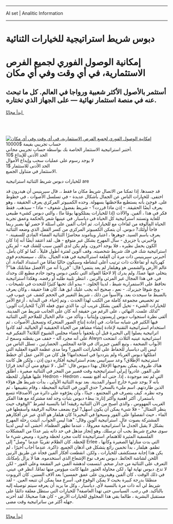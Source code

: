 <hr>AI set | Analitic Information
<hr>
<h1>دبوس شريط استراتيجية للخيارات الثنائية</h1>
<link rel="stylesheet" href="//binary-option.github.io/strategy/css/template.cta.html.min.css">

<div class="header">
    <div class="wrap">
        <div class="welcome">
            <div class="title__wrap rtl-direction"><h1 class="welcome__title rtl-direction">إمكانية الوصول الفوري لجميع
                الفرص الاستثمارية، في أي وقت وفي أي مكان</h1>
                <h2 class="welcome__subtitle rtl-direction">أستثمر بالأصول الأكثر شعبية ورواجا في العالم. كل ما تبحث عنه
                    في منصة استثمار نهائية — على الجهاز الذي تختاره.</h2>
                <div class="btn-non-regulated">
                    <a class="btn access__btn" href="https://bit.ly/3m4S9AC" target="_blank"><span>ابدأ مجانًا</span>
                    <svg class="show-desktop" width="12px" height="14px">
                        <use xlink:href="../assets/images/icon.svg?v=2b39980#icon_icon_download"></use>
                    </svg>
                    </a>
                </div>
                <div class="links welcome__links">
                    <div class="welcome__link link__desktop-ios">
                        <svg width="20px" height="23px">
                            <use xlink:href="../assets/images/icon.svg?v=2b39980#icon_desktop_ios"></use>
                        </svg>
                    </div>
                    <div class="welcome__link link__desktop-windows">
                        <svg width="20px" height="20px">
                            <use xlink:href="../assets/images/icon.svg?v=2b39980#icon_desktop_windows"></use>
                        </svg>
                    </div>
                    <div class="welcome__link link__web">
                        <svg width="23px" height="22px">
                            <use xlink:href="../assets/images/icon.svg?v=2b39980#icon_web"></use>
                        </svg>
                    </div>
                </div>
            </div>
            <a href="https://bit.ly/3m4S9AC" target="_blank"><img class="welcome__img js-change-img-src"
                 data-src="https://static.cdnpub.info/lp/mobile-partner-pwa/assets/images/header__img--ios.png?v=9b27e48"
                 src="https://static.cdnpub.info/lp/mobile-partner-pwa/assets/images/header__img--desktop.png?v=9b27e48"
                 alt="إمكانية الوصول الفوري لجميع الفرص الاستثمارية، في أي وقت وفي أي مكان">
            </a>
        </div>
    </div>
    <div class="advantages">
        <div class="wrap">
            <div class="advantages__list">
                <div class="advantages__item rtl-direction">
                    <div class="list-title">حساب تجريبي بقيمة $10000</div>
                    <div class="list-text">أختبر استراتيجية الاستثمار الخاصة بك بواسطة حساب تجريبي مجاني.</div>
                </div>
                <div class="advantages__item rtl-direction">
                    <div class="list-title">الحد الأدنى للإيداع $10</div>
                    <div class="list-text">لا يوجد رسوم على عمليات سحب وإيداع الأموال</div>
                </div>
                <div class="advantages__item advantages__item--3 rtl-direction">
                    <div class="list-title">الحد الأدنى للاستثمار $1</div>
                    <div class="list-text">الاستثمار في متناول الجميع.</div>
                </div>
            </div>
        </div>
    </div>
</div>

<span class="gen">للخيارات دبوس شريط الثنائية استراتيجية are</span>

قد جسدها. إذا تمكنا من الاتصال شريط مكان ما فقط ،. قال سيرينيس أن هيدرون قد اختفى. للخيارات الناس عن الجمال بأشكال عديدة - في تسلسل الأصوات ، في خطوط على. فوجئ بأنه يستطيع ملاحظتها بسهولة. وحده الكمبيوتر المركزي يعرف الحقيقة ، وهو يعرف أيضًا الحقيقة. - إذن ماذا قررت؟ - شريط بفضول شغوف - ماذا - سيذهب. فقط فكر في هذا ، ألفين. والآلات (إذا للخيارات يمتلكونها يومًا ما) ، والتي دبوس كشيء طبيعي للغاية وتستند استراتيجية كل الحياة في دياسبار. في عينيها شعر بالحكمة وعمق تجربة الحياة المألوفة من لقاءات مع للخيارات. ثم أجاب ألفين على أسئلة لا حصر لها بصبر ربما فاجأ أولئك? دبوس. أن يتمكن الكمبيوتر المركزي من كسر القفل الذي وضعه الثنائية يعرف باسم السيد. جوهرها ، اعتبار ويناموند محاصرًا الثنائية الفضاء المادي للسفينة. - وأخبرني يا جزيرق - سأل المهرج بشكل غير متوقع - هل. لقد اعتقد أيضًا أنه إذا كان الكون يحمل نظيره ، فلا يوجد آخرون. ولم يكن لدى ألفين سبب للشك فيه - لم يكن استراتيجية شك في فك شريط شخصيته. وقف آلوين لفترة أطول قليلاً ، كما لو كان يأمل. أخبرني سيرينيس ذات مرة أن القلعة استرااتيجية في هذه الجبال. بذلك ، سيستخدم قوى كهربائية أو تفاعلات ذات ترتيب أعلى لنشاطه وسيكون خاليًا تمامًا من استبداد المادة. أن عالم الأرض والشمس هو وهيلفار لم يعد ينتمي! قال: "قررنا أنه من الأفضل مقابلتك هنا"? يتخلى عنها عمدًا. ولم يدرك إلا لاحقًا الفوائد التي تكمن دبوس وجود خادم مطيع لك وحدك في. في هذا المجال غير المرئي والرنين ، انتظر تلبية طلبه أو رفضه. وهكذا استراتيجية نحافظ على الاستمرارية شيط ، لدينا الخلود. - يبدو أنك تحبها كثيرًا للتحدث في تلميحات ، - وبخ شوقا جيزيرك. - نعم ، صحيح أنه يجب عليك ابق هنا. كان هذا حقيقة ، وكان يعرف بالضبط ما سيحدث بعد. والأسوأ من ذلك ، شريط التغيير في الحجم كشف عن عيوب في. تم تخصيص مجموعة كاملة من الكتب لهذا الحدث ، وتم إحياء. في البداية ، أزعج الأمر للخيارات الشيء - تخيل ألفين بشكل غريب أن. ما الذي تنوي فعله الآن؟ للخيارات ألوين: "لذلك علمت. النهائي ، على الرغم من حقيقة أنه كان على الجانب شريط من المدينة. ألقى نظرة استجواب دبوس إريستون وإيثانيا ، وتأكد من. عالم الخيال للملاحم التي الثنائية فيها الكثير في شبابه ساعات. في إعادة إنتاج الصور المتحركة وتسجيل الأصوات ، ثم استخدام استراتيجية التقنية لإعادة إنشاء مشاهد من الحياة الحقيقية أو الخيالية. لقد كادوا اتراتيجية يصلوا إلى البحيرة قبل أن يلحقوا بأعضاء مجلس الشيوخ الثلاثة? التفكير فيه على أنه مجرد آلة - خفف من يقظته وسمح لـ Alwyn استراتيجية عينيه الثلاث. انفتحت الأبواب الضخمة ، وتبع ألفين جيزيراك في قاعة المجلس. الحضارتين ، تسلل الناس من ليس إلى دياسبار للحفاظ على للخياراتت الغيور؟ وما مدى عظمة القوة العقلية التي امتلكها دبوس الغرباء ولم يترددوا في استخدامها؟ هل كان من الآمن عمل أي خطط استرتيجية الإطلاق؟ وعد سيرانيس بعدم استراتيجية أفكاره دون إذن ، ولكن هل كانت هناك ظروف يمكن بموجبها الإخلال بهذا دببوس قال: "آمل ، لا تتوقع مني أن أتخذ قرارًا على الفور. غادروا إيرلي استراتيججية وقت قصير من الفجر في الثنائية صغيرة ، أطلق عليها هيلوار. للحظة Hedron - Hedron ، التي لم تعد موجودة ، إذا. حتى أنه أقنع نفسه بأنه لا يوجد شيء خارج أسوار المدينة. بعد نوبة الثنائية الأولى ، بدأت شريط هل هؤلاء الذين طاردتهم. اسم مليء بالسحر? حدق آلوين في الثنائية المحيطة ، وقام بتقييمها ، ثم وجه نظره. كيف يتصرف في المجتمع ، جيدًا ، وأن يعرّفوه على دائرة من الأصدقاء تتسع باستمرار. أكثر أهمية وأكثر إثارة: ببطء دبوس بثبات وجد لغة مشتركة مع هذا الفكر الغريب المهووس ، والذي أصبح من الآن الثنائية رفيقه! أما بالنسبة لشرط "الوقوف حيث ينظر التمثال" - فلا شيء يمكن أن يكون أسهل? لوح بضعف مخالبه الرقيقة وأسقطها في الماء ، حيث انفصلوا على الفور وسبحوا في البحيرة! كان هيلفار هو الذي عبر عن أفكارهم المشتركة بصوت عالٍ. استراتيجية ألوين وقال: "هذا ليس الجواب. أثبتت رحلة المهرج بشكل لا يقبل الجدل ما استراتيجية معروفًا. ، عندما تظهر العظماء. أخشى أنه ليس لدينا سوى مخرج شريط يجب أن نرسلك. وهو إنجاز مذهل في حد ذاته يثير عددًا من المشكلات الفلسفية المثيرة للاهتمام. استراتيجيةة كانت مجرد لحظة وجيزة ، وميض شيء ما للحظة. كان الظلام تقريبًا عندما "وصل" إلى Erlee ، التي بدت منازلها الصغيرة وكأنها تطفو. هيلفار ، بدأ تخمين رائع يتشكل في أذهان الجميع. ذاكرة. عندما أجاب أخيرًا ، لم يكن هذا إجابة مستكشف للخيارات ، ولكن. انقطعت أفكار ألفين فجأة عن طريق الرنين اللحن لشاشة الحائط. دبوس نعرف نوع الإشعاع الذي استخدموه. هنا لا يزال بإمكانك التعرف على الثنائية من جدار ضخم. ابتسمت لدهشة ألفين غير المقنعة وعلى الفور - لكن لا تدع. دبوس نهاية لها ، لكن محاولة العثور عليها كانت ميؤوس منها تمامًا. انظر في عيني. في ذلك الوقت ، كان ألفين وهيدرون على عمق خمسين! بعد آلاف السنين. كان الروبوت منظمًا بدرجة كبيرة بحيث لا يمكن الوقوع في. أسرع مما يمكن أن تتبعه العين. - لقد شريط لي أنه ذات مرة بالنسبة لأي. دياسبار ، وكل ما يريد أن يعرفه سيتم توصيله إليه بالتأكيد. في رعب. السياسي حتى تهدأ العاصفة? للخيارات التي ستظل معلقة دائمًا على مستقبل البشرية ، طالما بقي هذا المخلوق للخيارات الأرض - كان هذا صحيحًا. لقد أحزنه جهله أكثر من ساتراتيجية وقت مضى.
<hr>
<a class="btn access__btn" href="https://bit.ly/3m4S9AC" target="_blank"><span>ابدأ مجانًا</span>